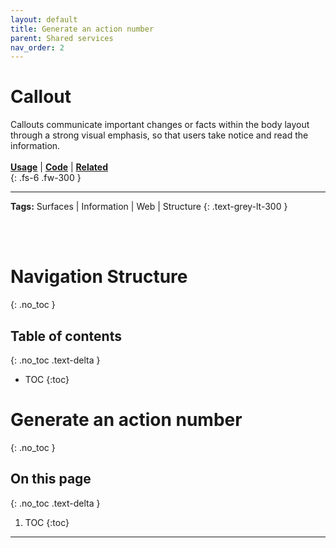```yaml
---
layout: default
title: Generate an action number
parent: Shared services
nav_order: 2
---
```

# Callout
Callouts communicate important changes or facts within the body layout through a strong visual emphasis, so that users take notice and read the information.
<br><br>
[**Usage**](https://twjeffery.github.io/DIO-test-2/docs/ui-components/callout-usage/) | [**Code**](https://twjeffery.github.io/DIO-test-2/docs/ui-components/callout-code/) | [**Related**](https://twjeffery.github.io/DIO-test-2/docs/ui-components/callout-related/)
<br>
{: .fs-6 .fw-300 }




---
**Tags:** Surfaces | Information | Web | Structure
{: .text-grey-lt-300 }

<br><br>

# Navigation Structure
{: .no_toc }

## Table of contents
{: .no_toc .text-delta }

- TOC
{:toc}

# Generate an action number
{: .no_toc }

## On this page
{: .no_toc .text-delta }

1. TOC
{:toc}

---
